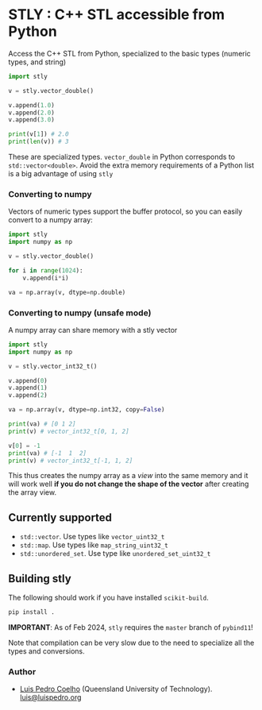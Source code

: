 # STLY : C++ STL accessible from Python

Access the C++ STL from Python, specialized to the basic types (numeric types, and string)

```python
import stly

v = stly.vector_double()

v.append(1.0)
v.append(2.0)
v.append(3.0)

print(v[1]) # 2.0
print(len(v)) # 3
```

These are specialized types. `vector_double` in Python corresponds to
`std::vector<double>`. Avoid the extra memory requirements of a Python list is
a big advantage of using `stly`


### Converting to numpy


Vectors of numeric types support the buffer protocol, so you can easily convert
to a numpy array:

```python
import stly
import numpy as np

v = stly.vector_double()

for i in range(1024):
    v.append(i*i)

va = np.array(v, dtype=np.double)
```

### Converting to numpy (unsafe mode)

A numpy array can share memory with a stly vector

```python
import stly
import numpy as np

v = stly.vector_int32_t()

v.append(0)
v.append(1)
v.append(2)

va = np.array(v, dtype=np.int32, copy=False)

print(va) # [0 1 2]
print(v) # vector_int32_t[0, 1, 2]

v[0] = -1
print(va) # [-1  1  2]
print(v) # vector_int32_t[-1, 1, 2]
```

This thus creates the numpy array as a _view_ into the same memory and it will
work well **if you do not change the shape of the vector** after creating the
array view.

## Currently supported

- `std::vector`. Use types like `vector_uint32_t`
- `std::map`. Use types like `map_string_uint32_t`
- `std::unordered_set`. Use type like `unordered_set_uint32_t`


## Building stly

The following should work if you have installed `scikit-build`.

```bash
pip install .
```

**IMPORTANT**: As of Feb 2024, `stly` requires the `master` branch of `pybind11`!

Note that compilation can be very slow due to the need to specialize all the
types and conversions.


### Author

- [Luis Pedro Coelho](https://luispedro.org) (Queensland University of Technology). [luis@luispedro.org](mailto:luis@luispedro.org)

